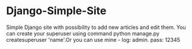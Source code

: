 # Django-Simple-Site
Simple Django site with possibility to add new articles and edit them.
You can create your superuser using command python manage.py createsuperuser 'name'.Or you can use mine - log: admin. pass: 12345
